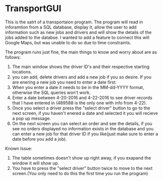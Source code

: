 # TransportGUI

This is the satrt of a transportaion program. The program will read in inforamtion from a SQL database, display it, allow the user to add
information such as new jobs and drivers and will show the details of the jobs added to the databse. I wanted to add a feature to connect 
this will Google Maps, but was unable to do so due to time constraints.


The program runs just fine, the main things to know and worry about are as follows:

1. The main window shows the driver ID's and their respective starting locations.
2. you can add, delete drivers and add a new job if you so desire. If you are enering a new job you need to enter a date first.
3. When you enter a date it needs to be in the MM-dd-YYYY format, otherwise the SQL queries won't work.
4. Enter a date between 4-20-2016 and 4-22-2016 to see driver records that I have entered in (489588 is the only one with info from 4-22).
5. Once you select a driver press the "select driver" button to go to the next screen, if you haven't enered a date and selected it you will 
recieve a pop up message.
6. On the next screen you can select an order and see the details, if you see no orders displayed no information exists in the 
database and you can enter a new job for that driver ID if you like(just make sure to enter a date before you add a job).

Known Issue:

1. The table sometimes doesn't show up right away, if you exapand the window it will show up.
2. You have to press the "select driver" button twice to move to the next screen.(You only need to do this the first time you run the program)

